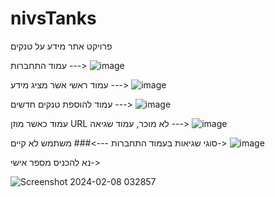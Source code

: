 # nivsTanks
פרויקט אתר מידע על טנקים

עמוד התחברות --->
![image](https://github.com/nivsasi1/nivsTanks/assets/136849172/0b3f907f-5417-4b1e-a086-02ba13fd3d25)

עמוד ראשי אשר מציג מידע --->
![image](https://github.com/nivsasi1/nivsTanks/assets/136849172/8349c2da-d253-417d-b92a-d70bb2a7ed3a)

עמוד להוספת טנקים חדשים --->
![image](https://github.com/nivsasi1/nivsTanks/assets/136849172/fd51eeb4-634f-4da0-8f31-b5e08202471f)

עמוד כאשר מוזן URL לא מוכר, עמוד שגיאה --->
![image](https://github.com/nivsasi1/nivsTanks/assets/136849172/c3072b10-8fe4-4430-80b4-69f9a2905c11)




סוגי שגיאות בעמוד התחברות --->###
משתמש לא קיים->
![image](https://github.com/nivsasi1/nivsTanks/assets/136849172/1eea95c8-be28-4163-87dd-b03b1338f513)

נא להכניס מספר אישי->

![Screenshot 2024-02-08 032857](https://github.com/nivsasi1/nivsTanks/assets/136849172/c0bb5055-47a0-4f6f-907b-97c88098cf67)
